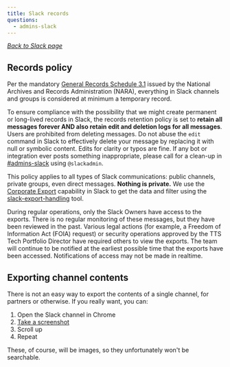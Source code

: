 ```yaml
---
title: Slack records
questions:
  - admins-slack
---
```


[_Back to Slack page_](../)

## Records policy

Per the mandatory [General Records Schedule 3.1](https://www.archives.gov/records-mgmt/memos/ac33-2014.html) issued by the National Archives and Records Administration (NARA), everything in Slack channels and groups is considered at minimum a temporary record.

To ensure compliance with the possibility that we might create permanent or long-lived records in Slack, the records retention policy is set to **retain all messages forever AND also retain edit and deletion logs for all messages**. Users are prohibited from deleting messages. Do not abuse the `edit` command in Slack to effectively delete your message by replacing it with null or symbolic content. Edits for clarity or typos are fine. If any bot or integration ever posts something inappropriate, please call for a clean-up in [#admins-slack](https://gsa-tts.slack.com/messages/admins-slack/) using `@slackadmin`.

This policy applies to all types of Slack communications: public channels, private groups, even direct messages. **Nothing is private.** We use the [Corporate Export](https://get.slack.help/hc/en-us/articles/204897248-Guide-to-Slack-import-and-export-tools) capability in Slack to get the data and filter using the [slack-export-handling](https://github.com/18F/slack-export-handling) tool.

During regular operations, only the Slack Owners have access to the exports. There is no regular monitoring of these messages, but they have been reviewed in the past. Various legal actions (for example, a Freedom of Information Act (FOIA) request) or security operations approved by the TTS Tech Portfolio Director have required others to view the exports. The team will continue to be notified at the earliest possible time that the exports have been accessed. Notifications of access may not be made in realtime.

## Exporting channel contents

There is not an easy way to export the contents of a single channel, for partners or otherwise. If you really want, you can:

1. Open the Slack channel in Chrome
1. [Take a screenshot](https://zapier.com/blog/full-page-screenshots-in-chrome/)
1. Scroll up
1. Repeat

These, of course, will be images, so they unfortunately won't be searchable.
